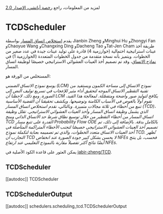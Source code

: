 لمزيد من المعلومات، راجع [رخصة أباتشي، الإصدار 2.0](http://www.apache.org/licenses/LICENSE-2.0)

# TCDScheduler

يقدم [استخلاص اتساق المسار](https://huggingface.co/papers/2402.19159) بواسطة Jianbin Zheng وMinghui Hu وZhongyi Fan وChaoyue Wang وChangxing Ding وDacheng Tao وTat-Jen Cham طريقة أخذ عينات استراتيجية احتمالية (خوارزمية 4) قادرة على توليد عينات جيدة في عدد صغير من الخطوات. ويتميز بأنه نسخة متقدمة من جدول الخطوات المتعددة (الخوارزمية 1) في [نماذج الاتساق](https://huggingface.co/papers/2303.01469)، وقد تم تصميم أخذ العينات العشوائي الاستراتيجي خصيصًا لوظيفة اتساق المسار.

المستخلص من الورقة هو:

*يوسع نموذج الاتساق الضمني (LCM) نموذج الاتساق إلى مساحة الكمون ويستفيد من تقنية التقطير الاتساق الموجه لتحقيق أداء مثير للإعجاب في تسريع توليف النص إلى الصورة. ومع ذلك، لاحظنا أن LCM يكافح لتوليد صور واضحة ومتفصّلة. لمعالجة هذا القيد، نقوم أولاً بالغوص في الأسباب الكامنة وتوضيحها. ويكشف تحقيقنا أن القضية الأساسية تنبع من أخطاء في ثلاثة مجالات متميزة. وبالتالي، نقدم استخلاص اتساق المسار (TCD)، الذي يشمل وظيفة اتساق المسار وأخذ العينات العشوائي الاستراتيجي. تقلل وظيفة اتساق المسار من أخطاء التقطير من خلال توسيع نطاق شرط حد الاتساق الذاتي ومنح TCD القدرة على تتبع مسار Probability Flow ODE بالكامل بدقة. بالإضافة إلى ذلك، تم تصميم أخذ العينات العشوائي الاستراتيجي خصيصًا لتجنب الأخطاء المتراكمة المتأصلة في أخذ العينات الاتساق متعدد الخطوات، والذي تم تصميمه بعناية لتكملة نموذج TCD. تُظهر التجارب أن TCD لا يحسن بشكل كبير جودة الصورة عند انخفاض NFEs فحسب، بل ينتج أيضًا نتائج أكثر تفصيلاً مقارنة بالنموذج التعليمي عند ارتفاع NFEs*.

يمكن العثور على قاعدة الكود الأصلية في [jabir-zheng/TCD](https://github.com/jabir-zheng/TCD).

## TCDScheduler

[[autodoc]] TCDScheduler

## TCDSchedulerOutput

[[autodoc]] schedulers.scheduling_tcd.TCDSchedulerOutput
